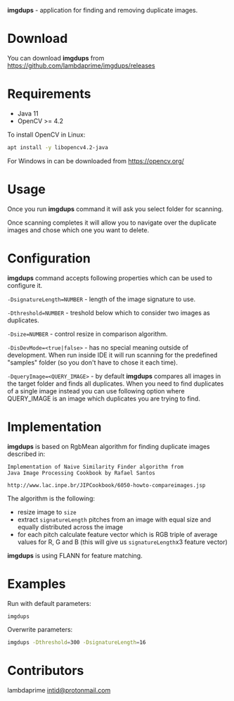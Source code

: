 **imgdups** - application for finding and removing duplicate images.

# Download

You can download **imgdups** from <https://github.com/lambdaprime/imgdups/releases>

# Requirements

- Java 11
- OpenCV >= 4.2

To install OpenCV in Linux:

```bash
apt install -y libopencv4.2-java
```

For Windows in can be downloaded from <https://opencv.org/>

# Usage

Once you run **imgdups** command it will ask you select folder for scanning.

Once scanning completes it will allow you to navigate over the duplicate images and chose which one you want to delete.

# Configuration

**imgdups** command accepts following properties which can be used to configure it.

`-DsignatureLength=NUMBER` - length of the image signature to use.

`-Dthreshold=NUMBER` - treshold below which to consider two images as duplicates.

`-Dsize=NUMBER` - control resize in comparison algorithm.

`-DisDevMode=<true|false>` - has no special meaning outside of development. When run inside IDE it will run scanning for the predefined "samples" folder (so you don't have to chose it each time).

`-DqueryImage=<QUERY_IMAGE>` - by default **imgdups** compares all images in the target folder and finds all duplicates. When you need to find duplicates of a single image instead you can use following option where QUERY_IMAGE is an image which duplicates you are trying to find. 

# Implementation

**imgdups** is based on RgbMean algorithm for finding duplicate images described in:

```
Implementation of Naive Similarity Finder algorithm from 
Java Image Processing Cookbook by Rafael Santos

http://www.lac.inpe.br/JIPCookbook/6050-howto-compareimages.jsp
```

The algorithm is the following:
- resize image to `size`
- extract `signatureLength` pitches from an image with equal size and equally distributed across the image
- for each pitch calculate feature vector which is RGB triple of average values for R, G and B (this will give us `signatureLength`x3 feature vector)

**imgdups** is using FLANN for feature matching.

# Examples

Run with default parameters:

``` bash
imgdups
```

Overwrite parameters:

``` bash
imgdups -Dthreshold=300 -DsignatureLength=16
```

# Contributors

lambdaprime <intid@protonmail.com>
